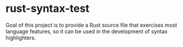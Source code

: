 rust-syntax-test
================

Goal of this project is to provide a Rust source file that exercises most language features, so it can be used in the development of syntax highlighters.
